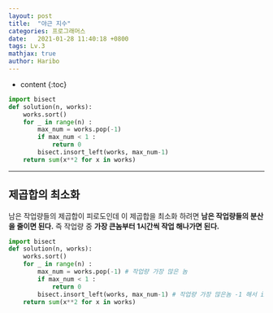 ```yaml
---
layout: post
title:  "야근 지수"
categories: 프로그래머스
date:   2021-01-28 11:40:18 +0800
tags: Lv.3
mathjax: true
author: Haribo
---
```


* content
{:toc}
```python
import bisect
def solution(n, works):
    works.sort()
    for _ in range(n) :
        max_num = works.pop(-1)
        if max_num < 1 :
            return 0
        bisect.insort_left(works, max_num-1)
    return sum(x**2 for x in works)
```

---









## 제곱합의 최소화

남은 작업량들의 제곱합이 피로도인데 이 제곱합을 최소화 하려면 **남은 작업량들의 분산을 줄이면 된다.** 즉 작업량 중 **가장 큰놈부터 1시간씩 작업 해나가면 된다.** 

```python
import bisect
def solution(n, works):
    works.sort()
    for _ in range(n) :
        max_num = works.pop(-1) # 작업량 가장 많은 놈
        if max_num < 1 :
            return 0
        bisect.insort_left(works, max_num-1) # 작업량 가장 많은놈 -1 해서 insort
    return sum(x**2 for x in works)
```

